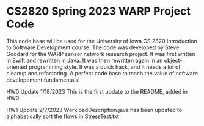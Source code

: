 # CS2820 Spring 2023 WARP Project Code
This code base will be used for the University of Iowa CS 2820 Introduction to Software
Development course. The code was developed by Steve Goddard for the WARP sensor network 
research project. It was first written in Swift and rewritten in Java. It was then 
rewritten again in an object-oriented programming style. It was a quick
hack, and it needs a lot of cleanup and refactoring. A perfect code base to teach
the value of software developement fundamentals!

HW0 Update
1/18/2023
This is the first update to the README, added in HW0


HW1 Update
2/7/2023
WorkloadDescription.java has been updated to alphabetically sort the flows in StressTest.txt


<br>

